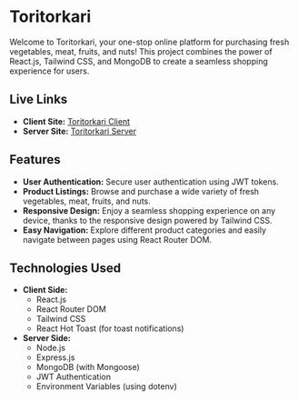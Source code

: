 
# Toritorkari

Welcome to Toritorkari, your one-stop online platform for purchasing fresh vegetables, meat, fruits, and nuts! This project combines the power of React.js, Tailwind CSS, and MongoDB to create a seamless shopping experience for users.

## Live Links

- **Client Site:** [Toritorkari Client](https://toritorkari.vercel.app/)
- **Server Site:** [Toritorkari Server](https://toritorkari-server.vercel.app/)

## Features

- **User Authentication:** Secure user authentication using JWT tokens.
- **Product Listings:** Browse and purchase a wide variety of fresh vegetables, meat, fruits, and nuts.
- **Responsive Design:** Enjoy a seamless shopping experience on any device, thanks to the responsive design powered by Tailwind CSS.
- **Easy Navigation:** Explore different product categories and easily navigate between pages using React Router DOM.

## Technologies Used

- **Client Side:**
  - React.js
  - React Router DOM
  - Tailwind CSS
  - React Hot Toast (for toast notifications)
- **Server Side:**
  - Node.js
  - Express.js
  - MongoDB (with Mongoose)
  - JWT Authentication
  - Environment Variables (using dotenv)

